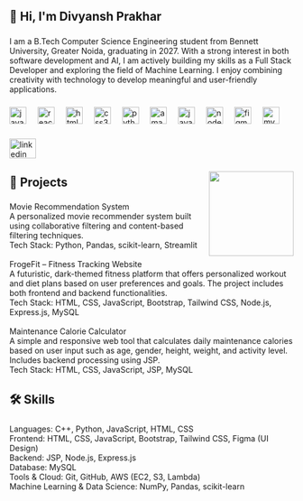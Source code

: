 <h2 align="left">👋 Hi, I'm Divyansh Prakhar</h2>

###

<p align="left">I am a B.Tech Computer Science Engineering student from Bennett University, Greater Noida, graduating in 2027. With a strong interest in both software development and AI, I am actively building my skills as a Full Stack Developer and exploring the field of Machine Learning. I enjoy combining creativity with technology to develop meaningful and user-friendly applications.</p>

###

<div align="left">
  <img src="https://cdn.jsdelivr.net/gh/devicons/devicon/icons/javascript/javascript-original.svg" height="30" alt="javascript logo"  />
  <img width="12" />
  <img src="https://cdn.jsdelivr.net/gh/devicons/devicon/icons/react/react-original.svg" height="30" alt="react logo"  />
  <img width="12" />
  <img src="https://cdn.jsdelivr.net/gh/devicons/devicon/icons/html5/html5-original.svg" height="30" alt="html5 logo"  />
  <img width="12" />
  <img src="https://cdn.jsdelivr.net/gh/devicons/devicon/icons/css3/css3-original.svg" height="30" alt="css3 logo"  />
  <img width="12" />
  <img src="https://cdn.jsdelivr.net/gh/devicons/devicon/icons/python/python-original.svg" height="30" alt="python logo"  />
  <img width="12" />
  <img src="https://cdn.jsdelivr.net/gh/devicons/devicon/icons/amazonwebservices/amazonwebservices-line-wordmark.svg" height="30" alt="amazonwebservices logo"  />
  <img width="12" />
  <img src="https://cdn.jsdelivr.net/gh/devicons/devicon/icons/java/java-original.svg" height="30" alt="java logo"  />
  <img width="12" />
  <img src="https://cdn.jsdelivr.net/gh/devicons/devicon/icons/nodejs/nodejs-original.svg" height="30" alt="nodejs logo"  />
  <img width="12" />
  <img src="https://cdn.jsdelivr.net/gh/devicons/devicon/icons/figma/figma-original.svg" height="30" alt="figma logo"  />
  <img width="12" />
  <img src="https://cdn.jsdelivr.net/gh/devicons/devicon/icons/mysql/mysql-original.svg" height="30" alt="mysql logo"  />
</div>

###

<div align="left">
  <img src="https://raw.githubusercontent.com/maurodesouza/profile-readme-generator/master/src/assets/icons/social/linkedin/default.svg" width="47" height="35" alt="linkedin logo"  />
</div>

###

<img align="right" height="150" src="https://i.imgflip.com/65efzo.gif"  />

###

<h2 align="left">💼 Projects</h2>

###

<p align="left">Movie Recommendation System<br>A personalized movie recommender system built using collaborative filtering and content-based filtering techniques.<br>Tech Stack: Python, Pandas, scikit-learn, Streamlit<br><br>FrogeFit – Fitness Tracking Website<br>A futuristic, dark-themed fitness platform that offers personalized workout and diet plans based on user preferences and goals. The project includes both frontend and backend functionalities.<br>Tech Stack: HTML, CSS, JavaScript, Bootstrap, Tailwind CSS, Node.js, Express.js, MySQL<br><br>Maintenance Calorie Calculator<br>A simple and responsive web tool that calculates daily maintenance calories based on user input such as age, gender, height, weight, and activity level. Includes backend processing using JSP.<br>Tech Stack: HTML, CSS, JavaScript, JSP, MySQL</p>

###

<h2 align="left">🛠️ Skills</h2>

###

<p align="left">Languages: C++, Python, JavaScript, HTML, CSS<br>Frontend: HTML, CSS, JavaScript, Bootstrap, Tailwind CSS, Figma (UI Design)<br>Backend: JSP, Node.js, Express.js<br>Database: MySQL<br>Tools & Cloud: Git, GitHub, AWS (EC2, S3, Lambda)<br>Machine Learning & Data Science: NumPy, Pandas, scikit-learn</p>

###
